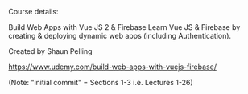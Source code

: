 Course details:

Build Web Apps with Vue JS 2 & Firebase
Learn Vue JS & Firebase by creating & deploying dynamic web apps (including Authentication).

Created by Shaun Pelling

https://www.udemy.com/build-web-apps-with-vuejs-firebase/

(Note: "initial commit" = Sections 1-3 i.e. Lectures 1-26)
